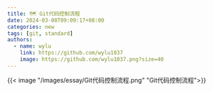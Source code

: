 ```yaml
---
title: 🗺️ Git代码控制流程
date: 2024-03-08T09:09:17+08:00
categories: new
tags: [git, standard]
authors:
  - name: wylu
    link: https://github.com/wylu1037
    image: https://github.com/wylu1037.png?size=40
---
```


{{< image "/images/essay/Git代码控制流程.png" "Git代码控制流程">}}
